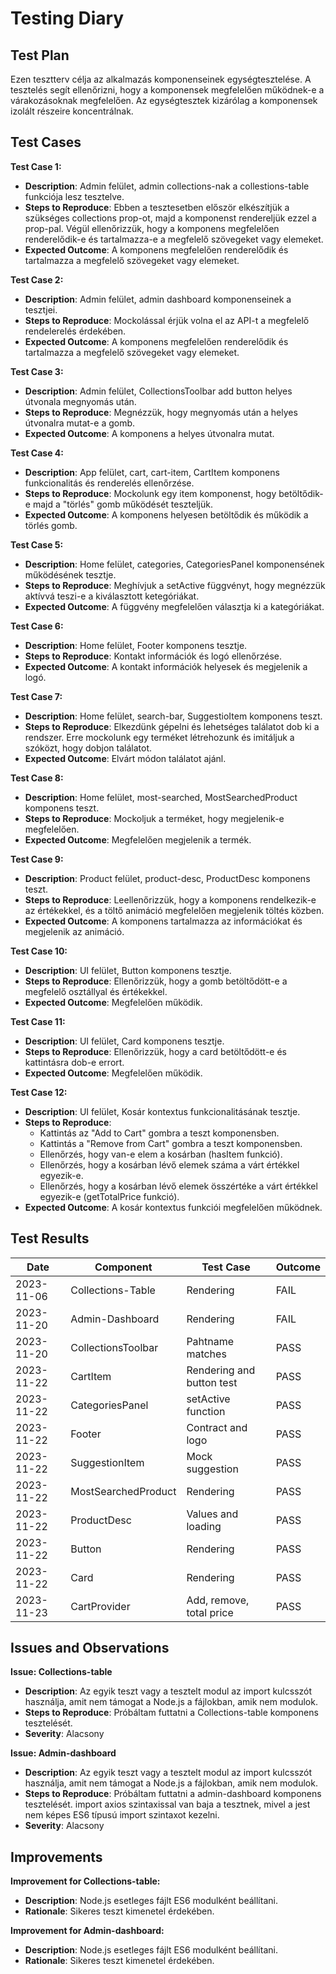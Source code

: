 # Testing Diary

## Test Plan
Ezen tesztterv célja az alkalmazás komponenseinek egységtesztelése. A tesztelés segít ellenőrizni, hogy a komponensek megfelelően működnek-e a várakozásoknak megfelelően. Az egységtesztek kizárólag a komponensek izolált részeire koncentrálnak.

## Test Cases
**Test Case 1:**
  - **Description**: Admin felület, admin collections-nak a collestions-table funkciója lesz tesztelve.
  - **Steps to Reproduce**: Ebben a tesztesetben először elkészítjük a szükséges collections prop-ot, majd a komponenst rendereljük ezzel a prop-pal. Végül     ellenőrizzük, hogy a komponens megfelelően renderelődik-e és tartalmazza-e a megfelelő szövegeket vagy elemeket.
  - **Expected Outcome**: A komponens megfelelően renderelődik és tartalmazza a megfelelő szövegeket vagy elemeket.
    
**Test Case 2:**
  - **Description**: Admin felület, admin dashboard komponenseinek a tesztjei.
  - **Steps to Reproduce**: Mockolással érjük volna el az API-t a megfelelő rendelerelés érdekében.
  - **Expected Outcome**: A komponens megfelelően renderelődik és tartalmazza a megfelelő szövegeket vagy elemeket.

 **Test Case 3:**
  - **Description**: Admin felület, CollectionsToolbar add button helyes útvonala megnyomás után.
  - **Steps to Reproduce**: Megnézzük, hogy megnyomás után a helyes útvonalra mutat-e a gomb.
  - **Expected Outcome**: A komponens a helyes útvonalra mutat.

**Test Case 4:**
  - **Description**: App felület, cart, cart-item, CartItem komponens funkcionalitás és renderelés ellenőrzése.
  - **Steps to Reproduce**: Mockolunk egy item komponenst, hogy betöltődik-e majd a "törlés" gomb működését teszteljük.
  - **Expected Outcome**: A komponens helyesen betöltődik és működik a törlés gomb.

**Test Case 5:**
  - **Description**: Home felület, categories, CategoriesPanel komponensének működésének tesztje.
  - **Steps to Reproduce**: Meghívjuk a setActive függvényt, hogy megnézzük aktívvá teszi-e a kiválasztott ketegóriákat.
  - **Expected Outcome**: A függvény megfelelően választja ki a kategóriákat.

**Test Case 6:**
  - **Description**: Home felület, Footer komponens tesztje.
  - **Steps to Reproduce**: Kontakt információk és logó ellenőrzése.
  - **Expected Outcome**: A kontakt információk helyesek és megjelenik a logó.

**Test Case 7:**
  - **Description**: Home felület, search-bar, SuggestioItem komponens teszt.
  - **Steps to Reproduce**: Elkezdünk gépelni és lehetséges találatot dob ki a rendszer. Erre mockolunk egy terméket létrehozunk és imitáljuk a szóközt, hogy                                   dobjon találatot.
  - **Expected Outcome**: Elvárt módon találatot ajánl.

**Test Case 8:**
  - **Description**: Home felület, most-searched, MostSearchedProduct komponens teszt.
  - **Steps to Reproduce**: Mockoljuk a terméket, hogy megjelenik-e megfelelően.
  - **Expected Outcome**: Megfelelően megjelenik a termék.

**Test Case 9:**
  - **Description**: Product felület, product-desc, ProductDesc komponens teszt.
  - **Steps to Reproduce**: Leellenőrizzük, hogy a komponens rendelkezik-e az értékekkel, és a töltő animáció megfelelően megjelenik töltés közben.
  - **Expected Outcome**: A komponens tartalmazza az információkat és megjelenik az animáció.

**Test Case 10:**
  - **Description**: UI felület, Button komponens tesztje.
  - **Steps to Reproduce**: Ellenőrizzük, hogy a gomb betöltődött-e a megfelelő osztállyal és értékekkel.
  - **Expected Outcome**: Megfelelően működik.

**Test Case 11:**
  - **Description**: UI felület, Card komponens tesztje.
  - **Steps to Reproduce**: Ellenőrizzük, hogy a card betöltődött-e és kattintásra dob-e errort.
  - **Expected Outcome**: Megfelelően működik.

**Test Case 12:**
- **Description**: UI felület, Kosár kontextus funkcionalitásának tesztje.
- **Steps to Reproduce**:
    * Kattintás az "Add to Cart" gombra a teszt komponensben.
    * Kattintás a "Remove from Cart" gombra a teszt komponensben.
    * Ellenőrzés, hogy van-e elem a kosárban (hasItem funkció).
    * Ellenőrzés, hogy a kosárban lévő elemek száma a várt értékkel egyezik-e.
    * Ellenőrzés, hogy a kosárban lévő elemek összértéke a várt értékkel egyezik-e (getTotalPrice funkció).
- **Expected Outcome**: A kosár kontextus funkciói megfelelően működnek.

## Test Results

| Date       | Component      | Test Case        | Outcome |
|------------|----------------|------------------|---------|
| 2023-11-06 | Collections-Table| Rendering      | FAIL    |
| 2023-11-20 | Admin-Dashboard| Rendering      | FAIL    |
| 2023-11-20 | CollectionsToolbar| Pahtname matches      | PASS    |
| 2023-11-22 | CartItem | Rendering and button test  | PASS    |
| 2023-11-22 | CategoriesPanel | setActive function | PASS    |
| 2023-11-22 | Footer | Contract and logo | PASS    |
| 2023-11-22 | SuggestionItem | Mock suggestion | PASS    |
| 2023-11-22 | MostSearchedProduct | Rendering | PASS    |
| 2023-11-22 | ProductDesc | Values and loading | PASS    |
| 2023-11-22 | Button | Rendering | PASS  |
| 2023-11-22 | Card | Rendering | PASS  |
| 2023-11-23 | CartProvider          | Add, remove, total price         | PASS    |

## Issues and Observations
**Issue: Collections-table**
  - **Description**: Az egyik teszt vagy a tesztelt modul az import kulcsszót használja, amit nem támogat a Node.js a fájlokban, amik nem modulok.
  - **Steps to Reproduce**: Próbáltam futtatni a Collections-table komponens tesztelését.
  - **Severity**: Alacsony

**Issue: Admin-dashboard**
  - **Description**: Az egyik teszt vagy a tesztelt modul az import kulcsszót használja, amit nem támogat a Node.js a fájlokban, amik nem modulok.
  - **Steps to Reproduce**: Próbáltam futtatni a admin-dashboard komponens tesztelését. import axios szintaxissal van baja a tesztnek, mivel a jest nem képes ES6 típusú import szintaxot kezelni.
  - **Severity**: Alacsony

## Improvements
**Improvement for Collections-table:**
  - **Description**: Node.js esetleges fájlt ES6 modulként beállítani.
  - **Rationale**: Sikeres teszt kimenetel érdekében.

**Improvement for Admin-dashboard:**
  - **Description**: Node.js esetleges fájlt ES6 modulként beállítani.
  - **Rationale**: Sikeres teszt kimenetel érdekében.

